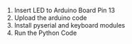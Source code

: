 1) Insert LED to Arduino Board Pin 13
2) Upload the arduino code 
3) Install pyserial and keyboard modules 
4) Run the Python Code 
